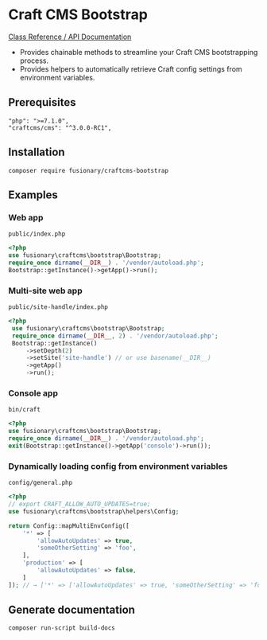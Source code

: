 # Craft CMS Bootstrap

[Class Reference / API Documentation](http://htmlpreview.github.io/?https://github.com/timkelty/craftcms-bootstrap/blob/master/docs/api/fusionary-craftcms-bootstrap-bootstrap.html)

- Provides chainable methods to streamline your Craft CMS bootstrapping process.
- Provides helpers to automatically retrieve Craft config settings from environment variables.

## Prerequisites

```
"php": ">=7.1.0",
"craftcms/cms": "^3.0.0-RC1",
```

## Installation

```
composer require fusionary/craftcms-bootstrap
```

## Examples

### Web app

`public/index.php`
```php
<?php
use fusionary\craftcms\bootstrap\Bootstrap;
require_once dirname(__DIR__) . '/vendor/autoload.php';
Bootstrap::getInstance()->getApp()->run();
```

### Multi-site web app

`public/site-handle/index.php`
```php
<?php
 use fusionary\craftcms\bootstrap\Bootstrap;
 require_once dirname(__DIR__, 2) . '/vendor/autoload.php';
 Bootstrap::getInstance()
     ->setDepth(2)
     ->setSite('site-handle') // or use basename(__DIR__)
     ->getApp()
     ->run();
```

### Console app

`bin/craft`
```php
<?php
use fusionary\craftcms\bootstrap\Bootstrap;
require_once dirname(__DIR__) . '/vendor/autoload.php';
exit(Bootstrap::getInstance()->getApp('console')->run());
```

### Dynamically loading config from environment variables

`config/general.php`
```php
<?php
// export CRAFT_ALLOW_AUTO_UPDATES=true;
use fusionary\craftcms\bootstrap\helpers\Config;

return Config::mapMultiEnvConfig([
    '*' => [
        'allowAutoUpdates' => true,
        'someOtherSetting' => 'foo',
    ],
    'production' => [
        'allowAutoUpdates' => false,
    ]
]); // → ['*' => ['allowAutoUpdates' => true, 'someOtherSetting' => 'foo'], 'production' => ['allowAutoUpdates' => true]]
```
## Generate documentation

```
composer run-script build-docs
```
